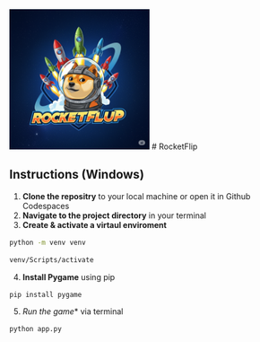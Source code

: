 <img src="./images/2.png" alt="RocketFlip Logo" width="250" height="250">
# RocketFlip

## Instructions (Windows)

1. **Clone the repositry** to your local machine or open it in Github Codespaces
2. **Navigate to the project directory** in your terminal
3. **Create & activate a virtaul enviroment**
```bash
python -m venv venv
```
```bash
venv/Scripts/activate
```


4.  **Install Pygame** using pip 
```bash
pip install pygame
```

5.   *Run the game** via terminal
```bash
python app.py
```
